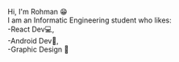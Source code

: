 Hi, I'm Rohman 😁 <br>
I am an Informatic Engineering student who likes: <br>
-React Dev💻, <br>
-Android Dev📱, <br>
-Graphic Design 🎨 

